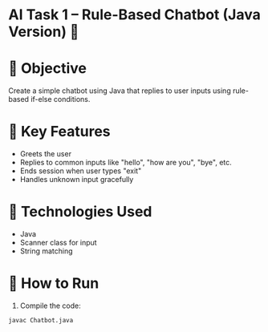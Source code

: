 # AI Task 1 – Rule-Based Chatbot (Java Version) 🤖

# 🔹 Objective
Create a simple chatbot using Java that replies to user inputs using rule-based if-else conditions.

# 🔹 Key Features
- Greets the user
- Replies to common inputs like "hello", "how are you", "bye", etc.
- Ends session when user types "exit"
- Handles unknown input gracefully

# 🔹 Technologies Used
- Java
- Scanner class for input
- String matching

# 🔹 How to Run
1. Compile the code:
```bash
javac Chatbot.java
